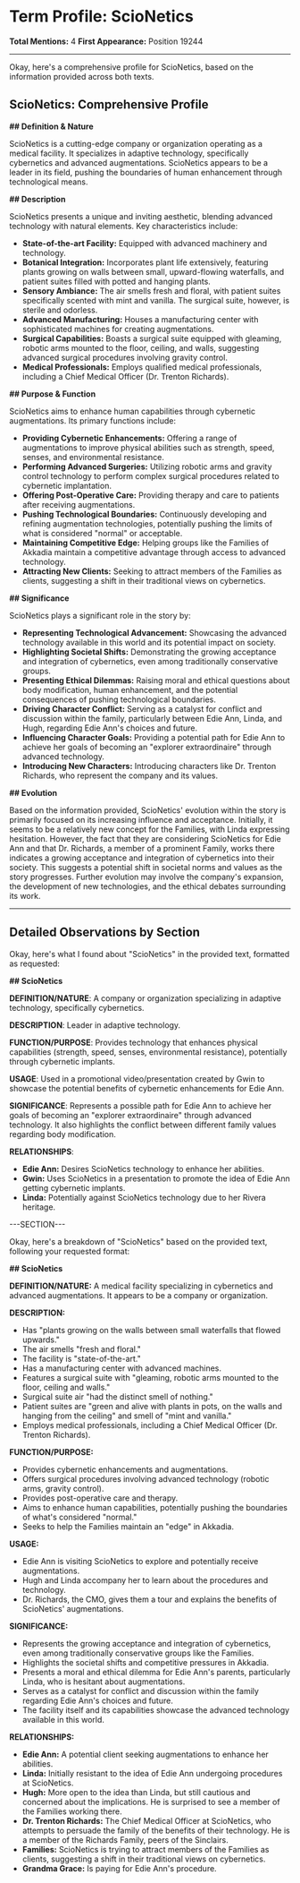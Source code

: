# Term Profile: ScioNetics

**Total Mentions:** 4
**First Appearance:** Position 19244

---

Okay, here's a comprehensive profile for ScioNetics, based on the information provided across both texts.

## ScioNetics: Comprehensive Profile

**## Definition & Nature**

ScioNetics is a cutting-edge company or organization operating as a medical facility. It specializes in adaptive technology, specifically cybernetics and advanced augmentations. ScioNetics appears to be a leader in its field, pushing the boundaries of human enhancement through technological means.

**## Description**

ScioNetics presents a unique and inviting aesthetic, blending advanced technology with natural elements. Key characteristics include:

*   **State-of-the-art Facility:** Equipped with advanced machinery and technology.
*   **Botanical Integration:** Incorporates plant life extensively, featuring plants growing on walls between small, upward-flowing waterfalls, and patient suites filled with potted and hanging plants.
*   **Sensory Ambiance:** The air smells fresh and floral, with patient suites specifically scented with mint and vanilla. The surgical suite, however, is sterile and odorless.
*   **Advanced Manufacturing:** Houses a manufacturing center with sophisticated machines for creating augmentations.
*   **Surgical Capabilities:** Boasts a surgical suite equipped with gleaming, robotic arms mounted to the floor, ceiling, and walls, suggesting advanced surgical procedures involving gravity control.
*   **Medical Professionals:** Employs qualified medical professionals, including a Chief Medical Officer (Dr. Trenton Richards).

**## Purpose & Function**

ScioNetics aims to enhance human capabilities through cybernetic augmentations. Its primary functions include:

*   **Providing Cybernetic Enhancements:** Offering a range of augmentations to improve physical abilities such as strength, speed, senses, and environmental resistance.
*   **Performing Advanced Surgeries:** Utilizing robotic arms and gravity control technology to perform complex surgical procedures related to cybernetic implantation.
*   **Offering Post-Operative Care:** Providing therapy and care to patients after receiving augmentations.
*   **Pushing Technological Boundaries:** Continuously developing and refining augmentation technologies, potentially pushing the limits of what is considered "normal" or acceptable.
*   **Maintaining Competitive Edge:** Helping groups like the Families of Akkadia maintain a competitive advantage through access to advanced technology.
*   **Attracting New Clients:** Seeking to attract members of the Families as clients, suggesting a shift in their traditional views on cybernetics.

**## Significance**

ScioNetics plays a significant role in the story by:

*   **Representing Technological Advancement:** Showcasing the advanced technology available in this world and its potential impact on society.
*   **Highlighting Societal Shifts:** Demonstrating the growing acceptance and integration of cybernetics, even among traditionally conservative groups.
*   **Presenting Ethical Dilemmas:** Raising moral and ethical questions about body modification, human enhancement, and the potential consequences of pushing technological boundaries.
*   **Driving Character Conflict:** Serving as a catalyst for conflict and discussion within the family, particularly between Edie Ann, Linda, and Hugh, regarding Edie Ann's choices and future.
*   **Influencing Character Goals:** Providing a potential path for Edie Ann to achieve her goals of becoming an "explorer extraordinaire" through advanced technology.
*   **Introducing New Characters:** Introducing characters like Dr. Trenton Richards, who represent the company and its values.

**## Evolution**

Based on the information provided, ScioNetics' evolution within the story is primarily focused on its increasing influence and acceptance. Initially, it seems to be a relatively new concept for the Families, with Linda expressing hesitation. However, the fact that they are considering ScioNetics for Edie Ann and that Dr. Richards, a member of a prominent Family, works there indicates a growing acceptance and integration of cybernetics into their society. This suggests a potential shift in societal norms and values as the story progresses. Further evolution may involve the company's expansion, the development of new technologies, and the ethical debates surrounding its work.

---

## Detailed Observations by Section

Okay, here's what I found about "ScioNetics" in the provided text, formatted as requested:

**## ScioNetics**

**DEFINITION/NATURE**: A company or organization specializing in adaptive technology, specifically cybernetics.

**DESCRIPTION**: Leader in adaptive technology.

**FUNCTION/PURPOSE**: Provides technology that enhances physical capabilities (strength, speed, senses, environmental resistance), potentially through cybernetic implants.

**USAGE**: Used in a promotional video/presentation created by Gwin to showcase the potential benefits of cybernetic enhancements for Edie Ann.

**SIGNIFICANCE**: Represents a possible path for Edie Ann to achieve her goals of becoming an "explorer extraordinaire" through advanced technology. It also highlights the conflict between different family values regarding body modification.

**RELATIONSHIPS**:

*   **Edie Ann:** Desires ScioNetics technology to enhance her abilities.
*   **Gwin:** Uses ScioNetics in a presentation to promote the idea of Edie Ann getting cybernetic implants.
*   **Linda:** Potentially against ScioNetics technology due to her Rivera heritage.

---SECTION---

Okay, here's a breakdown of "ScioNetics" based on the provided text, following your requested format:

**## ScioNetics**

**DEFINITION/NATURE:** A medical facility specializing in cybernetics and advanced augmentations. It appears to be a company or organization.

**DESCRIPTION:**

*   Has "plants growing on the walls between small waterfalls that flowed upwards."
*   The air smells "fresh and floral."
*   The facility is "state-of-the-art."
*   Has a manufacturing center with advanced machines.
*   Features a surgical suite with "gleaming, robotic arms mounted to the floor, ceiling and walls."
*   Surgical suite air "had the distinct smell of nothing."
*   Patient suites are "green and alive with plants in pots, on the walls and hanging from the ceiling" and smell of "mint and vanilla."
*   Employs medical professionals, including a Chief Medical Officer (Dr. Trenton Richards).

**FUNCTION/PURPOSE:**

*   Provides cybernetic enhancements and augmentations.
*   Offers surgical procedures involving advanced technology (robotic arms, gravity control).
*   Provides post-operative care and therapy.
*   Aims to enhance human capabilities, potentially pushing the boundaries of what's considered "normal."
*   Seeks to help the Families maintain an "edge" in Akkadia.

**USAGE:**

*   Edie Ann is visiting ScioNetics to explore and potentially receive augmentations.
*   Hugh and Linda accompany her to learn about the procedures and technology.
*   Dr. Richards, the CMO, gives them a tour and explains the benefits of ScioNetics' augmentations.

**SIGNIFICANCE:**

*   Represents the growing acceptance and integration of cybernetics, even among traditionally conservative groups like the Families.
*   Highlights the societal shifts and competitive pressures in Akkadia.
*   Presents a moral and ethical dilemma for Edie Ann's parents, particularly Linda, who is hesitant about augmentations.
*   Serves as a catalyst for conflict and discussion within the family regarding Edie Ann's choices and future.
*   The facility itself and its capabilities showcase the advanced technology available in this world.

**RELATIONSHIPS:**

*   **Edie Ann:** A potential client seeking augmentations to enhance her abilities.
*   **Linda:** Initially resistant to the idea of Edie Ann undergoing procedures at ScioNetics.
*   **Hugh:** More open to the idea than Linda, but still cautious and concerned about the implications. He is surprised to see a member of the Families working there.
*   **Dr. Trenton Richards:** The Chief Medical Officer at ScioNetics, who attempts to persuade the family of the benefits of their technology. He is a member of the Richards Family, peers of the Sinclairs.
*   **Families:** ScioNetics is trying to attract members of the Families as clients, suggesting a shift in their traditional views on cybernetics.
*   **Grandma Grace:** Is paying for Edie Ann's procedure.
